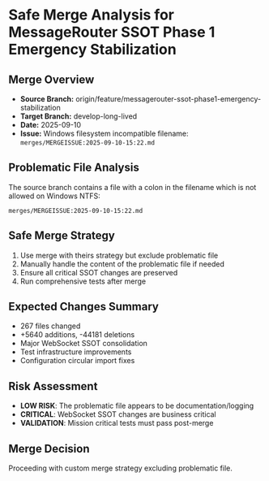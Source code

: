# Safe Merge Analysis for MessageRouter SSOT Phase 1 Emergency Stabilization

## Merge Overview
- **Source Branch:** origin/feature/messagerouter-ssot-phase1-emergency-stabilization  
- **Target Branch:** develop-long-lived
- **Date:** 2025-09-10
- **Issue:** Windows filesystem incompatible filename: `merges/MERGEISSUE:2025-09-10-15:22.md`

## Problematic File Analysis
The source branch contains a file with a colon in the filename which is not allowed on Windows NTFS:
```
merges/MERGEISSUE:2025-09-10-15:22.md
```

## Safe Merge Strategy
1. Use merge with theirs strategy but exclude problematic file
2. Manually handle the content of the problematic file if needed
3. Ensure all critical SSOT changes are preserved
4. Run comprehensive tests after merge

## Expected Changes Summary
- 267 files changed
- +5640 additions, -44181 deletions
- Major WebSocket SSOT consolidation
- Test infrastructure improvements
- Configuration circular import fixes

## Risk Assessment
- **LOW RISK**: The problematic file appears to be documentation/logging
- **CRITICAL**: WebSocket SSOT changes are business critical  
- **VALIDATION**: Mission critical tests must pass post-merge

## Merge Decision
Proceeding with custom merge strategy excluding problematic file.